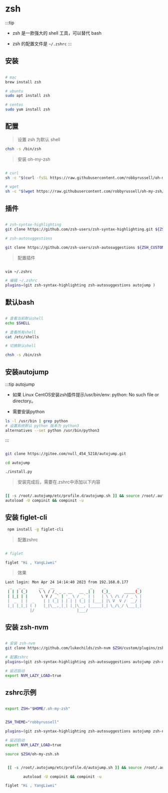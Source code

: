 # zsh

:::tip

* zsh 是一款强大的 shell 工具，可以替代 bash

* zsh 的配置文件是 `~/.zshrc`
:::

## 安装

```bash

# mac
brew install zsh

# ubuntu
sudo apt install zsh

# centos
sudo yum install zsh

```

## 配置

> 设置 zsh 为默认 shell

```bash
chsh -s /bin/zsh
```

> 安装 oh-my-zsh

```bash

# curl
sh -c "$(curl -fsSL https://raw.githubusercontent.com/robbyrussell/oh-my-zsh/master/tools/install.sh)"

# wget
sh -c "$(wget https://raw.githubusercontent.com/robbyrussell/oh-my-zsh/master/tools/install.sh -O -)"

```

## 插件

```bash

# zsh-syntax-highlighting
git clone https://github.com/zsh-users/zsh-syntax-highlighting.git ${ZSH_CUSTOM:-~/.oh-my-zsh/custom}/plugins/zsh-syntax-highlighting

# zsh-autosuggestions

git clone https://github.com/zsh-users/zsh-autosuggestions ${ZSH_CUSTOM:-~/.oh-my-zsh/custom}/plugins/zsh-autosuggestions

```

> 配置插件

```bash

vim ~/.zshrc

# 编辑 ~/.zshrc
plugins=(git zsh-syntax-highlighting zsh-autosuggestions autojump )

```

## 默认bash

```bash

# 查看当前默认shell
echo $SHELL

# 查看所有shell
cat /etc/shells

# 切换默认shell

chsh -s /bin/zsh

```

## 安装autojump

:::tip autojump

* 如果 Linux CentOS安装zsh插件提示/usr/bin/env: python: No such file or directory。

* 需要安装python

```bash
ls -l /usr/bin | grep python
# 设置系统默认 python 版本为 python3
alternatives --set python /usr/bin/python3 

```

:::

```bash

git clone https://gitee.com/null_454_5218/autojump.git

cd autojump

./install.py

```

> 安装完成后，需要在.zshrc中添加以下内容

```bash

[[ -s /root/.autojump/etc/profile.d/autojump.sh ]] && source /root/.autojump/etc/profile.d/autojump.sh
autoload -U compinit && compinit -u

```

## 安装 figlet-cli

```bash
 npm install -g figlet-cli
```

> 配置zshrc
  
```bash

# figlet

figlet "Hi , YangLiwei"

```

> 效果

```bash
Last login: Mon Apr 24 14:14:40 2023 from 192.168.0.177
  _   _ _      __   __                _     _              _
 | | | (_)     \ \ / /_ _ _ __   __ _| |   (_)_      _____(_)
 | |_| | |      \ V / _` | '_ \ / _` | |   | \ \ /\ / / _ \ |
 |  _  | |  _    | | (_| | | | | (_| | |___| |\ V  V /  __/ |
 |_| |_|_| ( )   |_|\__,_|_| |_|\__, |_____|_| \_/\_/ \___|_|
           |/                   |___/

```

## 安装 zsh-nvm

```bash

# 安装 zsh-nvm
git clone https://github.com/lukechilds/zsh-nvm $ZSH/custom/plugins/zsh-nvm

# 配置zshrc
plugins=(git zsh-syntax-highlighting zsh-autosuggestions autojump zsh-nvm)

# 延迟启动
export NVM_LAZY_LOAD=true

```

## zshrc示例

```bash

export ZSH="$HOME/.oh-my-zsh"


ZSH_THEME="robbyrussell"

plugins=(git zsh-syntax-highlighting zsh-autosuggestions autojump zsh-nvm)

# 延迟启动
export NVM_LAZY_LOAD=true

source $ZSH/oh-my-zsh.sh


 [[ -s /root/.autojump/etc/profile.d/autojump.sh ]] && source /root/.autojump/etc/profile.d/autojump.sh

        autoload -U compinit && compinit -u

figlet "Hi , YangLiwei"

```

